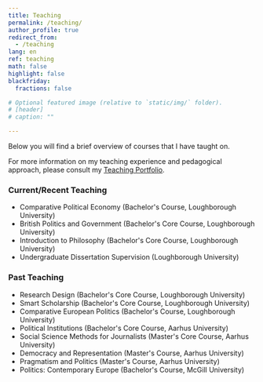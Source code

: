 ```yaml
---
title: Teaching
permalink: /teaching/
author_profile: true
redirect_from:
  - /teaching
lang: en
ref: teaching
math: false
highlight: false
blackfriday:
  fractions: false

# Optional featured image (relative to `static/img/` folder).
# [header]
# caption: ""

---
```


Below you will find a brief overview of courses that I have taught on. 

For more information on my teaching experience and pedagogical approach, please consult my [Teaching Portfolio](https://anthonykevins.github.io/files/Teaching_Portfolio.pdf).

### Current/Recent Teaching

- Comparative Political Economy (Bachelor's Course, Loughborough University)
- British Politics and Government (Bachelor's Core Course, Loughborough University)
- Introduction to Philosophy (Bachelor's Core Course, Loughborough University)
- Undergraduate Dissertation Supervision (Loughborough University)

### Past Teaching 

- Research Design (Bachelor's Core Course, Loughborough University)
- Smart Scholarship (Bachelor's Core Course, Loughborough University)
- Comparative European Politics (Bachelor's Course, Loughborough University)
- Political Institutions (Bachelor's Core Course, Aarhus University)
- Social Science Methods for Journalists (Master's Core Course, Aarhus University)
- Democracy and Representation (Master's Course, Aarhus University)
- Pragmatism and Politics (Master's Course, Aarhus University)
- Politics: Contemporary Europe (Bachelor's Course, McGill University)
